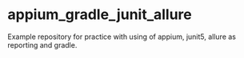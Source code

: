 # appium_gradle_junit_allure
Example repository for practice with using of appium, junit5, allure as reporting and gradle.
